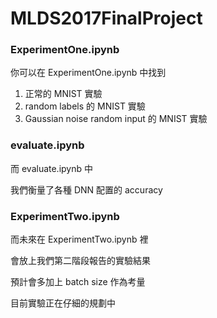 # MLDS2017FinalProject


### ExperimentOne.ipynb
你可以在 ExperimentOne.ipynb 中找到
1. 正常的 MNIST 實驗
2. random labels 的 MNIST 實驗
3. Gaussian noise random input 的 MNIST 實驗

### evaluate.ipynb
而 evaluate.ipynb 中

我們衡量了各種 DNN 配置的 accuracy


### ExperimentTwo.ipynb
而未來在 ExperimentTwo.ipynb 裡

會放上我們第二階段報告的實驗結果

預計會多加上 batch size 作為考量

目前實驗正在仔細的規劃中
